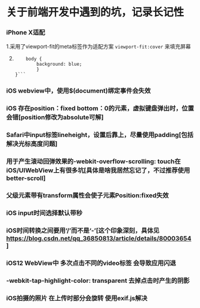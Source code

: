 # 关于前端开发中遇到的坑，记录长记性




### iPhone X适配

1.采用了viewport-fit的meta标签作为适配方案 ```viewport-fit:cover``` 来填充屏幕

2.
    ```@media only screen and (width: 375px) and (height: 690px){
        body {
            background: blue;
            }
    }```

### iOS webview中，使用$(document)绑定事件会失效

### iOS 存在position：fixed bottom：0的元素，虚拟键盘弹出时，位置会错[position修改为absolute可解]

### Safari中input标签lineheight，设置后靠上，尽量使用padding[包括解决光标高度问题]

### 用于产生滚动回弹效果的-webkit-overflow-scrolling: touch在iOS/UIWebView上有很多坑[具体是啥我居然忘记了，不过推荐使用better-scroll]

### 父级元素带有transform属性会使子元素Position:fixed失效

### iOS input时间选择默认带秒

### iOS时间转换之间要用‘/’而不是‘-’[这个印象深刻，具体见 https://blog.csdn.net/qq_36850813/article/details/80003654 ]

### iOS12 WebView中 多次点击不同的video标签 会导致应用闪退

### -webkit-tap-highlight-color: transparent 去掉点击时产生的阴影

### iOS拍摄的照片 在上传时部分会旋转 使用exif.js解决